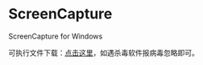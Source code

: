 # ScreenCapture
ScreenCapture for Windows

可执行文件下载：[点击这里](https://download.csdn.net/download/evinxu/10681335)，如遇杀毒软件报病毒忽略即可。
